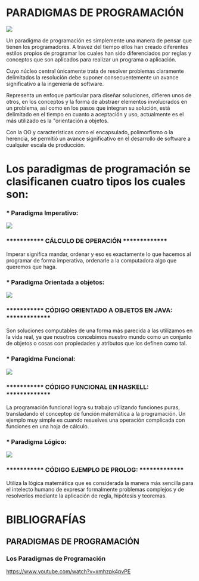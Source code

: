 # PARADIGMAS DE PROGRAMACIÓN
![](https://lh3.googleusercontent.com/AYdmoH1ZlnRhDYbCUsvfLmoVA1hV1625WXATb4MgU5vWzqp-RoxJDbNWxahkshgS41r25VmIi8IigygreketU3xvQU-3s7XsCexLTNs_68tWZta6bnBcjpLkW39q0mi5muJa_qCQs9_YIeLwvHrb6sedANyDIBTBDP05LBMki2vlvxOvS2DkQzQtXlVG8FIcO4n-ophyKeeoIUUac_my8H0lCK3D19wIWMrPoojO-kvT91g8pYozDcnom5I7IUPhTQ6xgqJkT8xSfMhPZveiQW8kiXLm1lwwhNtMsj4PJN7ujJB7oex6KtR5nyCPEKvT2So0Pggxq50bEBJxSUV4jg-njgI2mnC8uQf58LCsuQHuKzfXGnBQVfM2OFFNJVV7y6L7hklqKz0zhXYmS1wnagExpQdZZzjschAfYwslZLW1DWVwL00rBt-A2X6FY9Xm9lqvcVjcYsVdIx0uaoaVXLxv1A3CYucl-eNW3lTs_u60nIsmb4RLSWJUIDiXSsNoHBkGS0EpO9JT13s1nre8oT80Jy3P5i3AYNDYP-x3lTuSTT1Ms7jA_9VAisdLgGMfZ6mVuj19lsVMDRsMP5_JR60_0iGH1KlQKvrxHslvcyB_-dUwbMFD=w600-h424-no)

Un paradigma de programación es simplemente una manera de pensar que tienen los programadores. A travez del tiempo ellos han creado diferentes estilos propios de programar los cuales han sido diferenciados por reglas y conceptos que son aplicados para realizar un programa o aplicación.

Cuyo núcleo central únicamente trata de resolver problemas claramente delimitados la resolución debe suponer consecuentemente un avance significativo a la ingeniería de software.

Representa un enfoque particular para diseñar soluciones, difieren unos de otros, en los conceptos y la forma de abstraer elementos involucrados en un problema, así como en los pasos que integran su solución, está delimitado en el tiempo en cuanto a aceptación y uso, actualmente es el más utilizado es la "orientación a objetos.

Con la OO y características como el encapsulado, polimorfismo o la herencia, se permitió un avance significativo en el desarrollo de software a cualquier escala de producción.


# Los paradigmas de programación se clasificanen cuatro tipos los cuales son:

### * Paradigma Imperativo: 
![](https://lh3.googleusercontent.com/uDKUgSVnLh8el0bEIU2uOLeihkEx7T9eDhTOQTW_bOpE3lOiaO5E_x86sZon9XxcJK3diuJqXG9vJLdYyXDSqWBi9-S9eqwaWzrSUHFNXulhPSD99EO0dmkIG-0oa5nNDkeDd7V7HAWxnS5J6mnko2kInpT25Jg07fd1RI9SGB45xltfYzz1JpjZmBufjWerS8QYm8QaoY4DfpQOm5rlOqZTFaFOfMsiFDAEfgryFMy4Zz7s7nJ-EPQbzchl3Ypsq4yvr6HF44zTzE0Ilv0-92w7oZ_XG54nB_U5bEbHJa1sHFYkzCGupI9Fn0S5vbOEyw8wThJhY3yhYbuWct1c_axhFDu3XO1qBFKAwgvAcCDv6f9mNh_HTbU_lA50ss21_ssnAzad7oTPdo_i0PzdcQ8KBnv3NznBL5jhEjArnNOOJo_zwQPLeo4TaTnjveZ_gULKS_c3kd273A9BcHLltEsHOjLprYE59fmecoileBGbRKUCWS9JFmZ7ojo97zfETjfkXrRTG63ss4ZwBc0O6kEYHHdh8pE3wdbU6jf6hy0O0lSKNCMeJtA0HZMINAZplfcyPUH-0RRAp_AV-L2jus1uNqhjKMx5fkBv22TWiy50VYm3U7uN=w775-h440-no)
### *********** CÁLCULO DE OPERACIÓN  *************
Imperar significa mandar, ordenar y eso es exactamente lo que hacemos al programar de forma imperativa, ordenarle a la computadora algo que queremos que haga.

### * Paradigma Orientada a objetos: 
![](https://lh3.googleusercontent.com/HReChxJtF6ytvo2x34b-4xUW9tOCY2zQauERZcAvCIJSHOotrONM-mE0ZuMn79IXO-eJxe4O3Da8e-0Ncx-oyYsv4n4VJpR_9LPUKwzcuX1gcHzraWnC8v52WbsSem8bn9S9-_s9wUsp1dOk-yelUo_pRfbPZHgnnsffpg7Km4n-4qdxyaI5620ec5l6w11N-yDo6wdPDQND1nrQ3wB2tzJ55xBMr8RMi18DzIj2ACgGP76PdurUQdNyvl7JPFDOJwvQR1GaF1W5TDpt7CqW1ZNP1uXgriXavF8aaQn7BOTknxjQfICx8NVRGjn1CThgLE4unKgTNQ96bJ6C7gYFEaQFVKELXfTYhCghI3TQSVoFQEpO9QjS8o0kw4ClxHDhV0Ezva6CmbVpk9SQy--niZ7lJ7C32f71ZxrwrzkwSjbO3mOBAMzTb0BCD1ANb813XjLyxcgY_nkw6ozE45GEr3MOV-qlTanHTHm65w-qXX33xX0aMEHNdJe1ta-ATNiMm8fglOuI0mXtdZzvUXldWEclFulAQUjDKpmAbM9fElmeLZVriAHp8cBB9HIv_2w3Go0s7MCrFCdHqWXjjOD70BQaeqvu_TxffpOUrbJ7rEQqWo5yKeCu=w671-h521-no)
### *********** CÓDIGO ORIENTADO A OBJETOS EN JAVA: *************

Son soluciones computables de una forma más parecida a las utilizamos en la vida real, ya que nosotros concebimos nuestro mundo como un conjunto de objetos o cosas con propiedades y atributos que los definen como tal.

### * Paragidma Funcional: 
![](https://lh3.googleusercontent.com/xpQgqr7Pkufem-8aQWcWUTRhekmwJVCDr5Uq_CjZBx5emB8OAP6ctnn4XQDy3xJqHhXZPQuNIiT0jIb3Au-g-uwBObsahEEAgpOvGTt3zZjMEyxyxgol8MB8DZdFWd8kgzQkwSdKcJosDp9kmMOWnL6mMgxKBO6B6-Eee3L7eBP48E0kfNSHt8Du04qpZYhbEUi1yHDfzRignnO-4Lr_fqgDmGeREDNdxxxr4Dm5K2Ff234Svv2dEeKIfznYIiSgsjqm7rztkwsyga-ye6pIwyZZX3nKAyUckM7akB4N0f1-yiWQSlGXMgm_z8nRTxMnlebeMR5FIfjmBYEiNahGjrfVDE_iSDeG7TihERlDuyPeEnrywLtqOfD5YsGCK0l9Ic5J0zKZN-iy8mq0R-KUJtpCvrjGMgWCkEonuIDFkL1Zokzm9eApouSrtO5_ebM2yDDgiYXlnwTULDEj31Y64P2tUfBWjmKVkbKMDzZbUYyVC7z_ktbijPIq7eU-EOWNStlNE2ArTi6apN-nZQD17U6bJ3-xxsVG4vfkhSuOwdMJrel8Kj-HjjirepUwex38wepj439M8rIxYF2iPcVtsWM7lliuueGvaPbTRLqXGXvEyuSqMS2Q=w650-h175-no)
### *********** CÓDIGO FUNCIONAL EN HASKELL: *************

La programación funcional logra su trabajo utilizando funciones puras, transladando el conceptop de función matemática a la programación. Un ejemplo muy simple es cuando resuelves una operación complicada con funciones en una hoja de cálculo.

### * Paradigma Lógico: 
![](https://lh3.googleusercontent.com/yFSfi-s2nzYyU4GYwXHQTsXQKxBeYk5Rb9u0f3J4nnnK7EAXPLwgyR_tTIz4YR4y1OKFIdukmKvihVwAaU3KQxiif_PpM0wEyN26C1Z9s2pIFB4O_aQ-rx6B5ILkjMDKmb_lcjzt6xPt1rArNdzSz3_R84xmx55Yljug6j9qIbpEDIXrqHez29vFGlxBV6aEoqVL9ZYy_SJ8Ip4EKmHvlpYMYDilrZ9crGb38mkekG6nyzdSCRp31sg6QxSKtRGe6eE-Q_MA7pi-1p-bgyOIaN8skNYuev8-2YRhV6FciPSom7d1oZvcd-S-U4HikIqoeFdQRTrlP8D34zj3MBRr_ZlEcDuWhtq_GC1KmAtRVGDkwgNhJhZ8PSs80bbyBPnc_p4iDwWc_ddCF3RAVjv6r5ZtmfBUADzdEx3GtOPZBEkzpDT0tD5tGzeqHAdZuqA0rFEqSA6CBurAxhrf99V672Cp544MHFyR6RPaWdeYZqC_p2QunGYF074ck4bizbaAzG2dIme0uK0VpRFI6OdB8y7qnllNytQugUQxfYEQIG7e4QuJlC_Ts8om3tOHeXnTQa4_RkZeollTcQ5xLF_1SMkWQx_0cqatWNww9HnsdoKoafc_nKfC=w549-h100-no)
### *********** CÓDIGO EJEMPLO DE PROLOG: *************

Utiliza la lógica matemática que es considerada la manera más sencilla para el intelecto humano de expresar formalmente problemas complejos y de resolverlos mediante la aplicación de regla, hipótesis y teoremas.

# BIBLIOGRAFÍAS
## PARADIGMAS DE PROGRAMACIÓN
### Los Paradigmas de Programación
https://www.youtube.com/watch?v=xmhzpk4pvPE